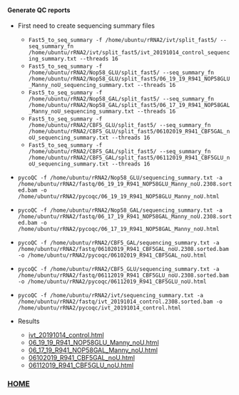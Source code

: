 #### Generate QC reports
* First need to create sequencing summary files
    * `Fast5_to_seq_summary -f /home/ubuntu/rRNA2/ivt/split_fast5/ --seq_summary_fn /home/ubuntu/rRNA2/ivt/split_fast5/ivt_20191014_control_sequencing_summary.txt --threads 16`
    * `Fast5_to_seq_summary -f /home/ubuntu/rRNA2/Nop58_GLU/split_fast5/ --seq_summary_fn /home/ubuntu/rRNA2/Nop58_GLU/split_fast5/06_19_19_R941_NOP58GLU_Manny_noU_sequencing_summary.txt --threads 16`
    * `Fast5_to_seq_summary -f /home/ubuntu/rRNA2/Nop58_GAL/split_fast5/ --seq_summary_fn /home/ubuntu/rRNA2/Nop58_GAL/split_fast5/06_17_19_R941_NOP58GAL_Manny_noU_sequencing_summary.txt --threads 16`
    * `Fast5_to_seq_summary -f /home/ubuntu/rRNA2/CBF5_GLU/split_fast5/ --seq_summary_fn /home/ubuntu/rRNA2/CBF5_GLU/split_fast5/06102019_R941_CBF5GAL_noU_sequencing_summary.txt --threads 16`
    * `Fast5_to_seq_summary -f /home/ubuntu/rRNA2/CBF5_GAL/split_fast5/ --seq_summary_fn /home/ubuntu/rRNA2/CBF5_GAL/split_fast5/06112019_R941_CBF5GLU_noU_sequencing_summary.txt --threads 16`

* `pycoQC -f /home/ubuntu/rRNA2/Nop58_GLU/sequencing_summary.txt -a /home/ubuntu/rRNA2/fastq/06_19_19_R941_NOP58GLU_Manny_noU.2308.sorted.bam -o /home/ubuntu/rRNA2/pycoqc/06_19_19_R941_NOP58GLU_Manny_noU.html`
* `pycoQC -f /home/ubuntu/rRNA2/Nop58_GAL/sequencing_summary.txt -a /home/ubuntu/rRNA2/fastq/06_17_19_R941_NOP58GAL_Manny_noU.2308.sorted.bam -o /home/ubuntu/rRNA2/pycoqc/06_17_19_R941_NOP58GAL_Manny_noU.html`
* `pycoQC -f /home/ubuntu/rRNA2/CBF5_GAL/sequencing_summary.txt -a /home/ubuntu/rRNA2/fastq/06102019_R941_CBF5GAL_noU.2308.sorted.bam -o /home/ubuntu/rRNA2/pycoqc/06102019_R941_CBF5GAL_noU.html`
* `pycoQC -f /home/ubuntu/rRNA2/CBF5_GLU/sequencing_summary.txt -a /home/ubuntu/rRNA2/fastq/06112019_R941_CBF5GLU_noU.2308.sorted.bam -o /home/ubuntu/rRNA2/pycoqc/06112019_R941_CBF5GLU_noU.html`
* `pycoQC -f /home/ubuntu/rRNA2/ivt/sequencing_summary.txt -a /home/ubuntu/rRNA2/fastq/ivt_20191014_control.2308.sorted.bam -o /home/ubuntu/rRNA2/pycoqc/ivt_20191014_control.html`
* Results
    * [ivt_20191014_control.html](ivt_20191014_control.html)
    * [06_19_19_R941_NOP58GLU_Manny_noU.html](06_19_19_R941_NOP58GLU_Manny_noU.html)
    * [06_17_19_R941_NOP58GAL_Manny_noU.html](06_17_19_R941_NOP58GAL_Manny_noU.html)
    * [06102019_R941_CBF5GAL_noU.html](06102019_R941_CBF5GAL_noU.html)
    * [06112019_R941_CBF5GLU_noU.html](06112019_R941_CBF5GLU_noU.html)


### [HOME](../README.md)